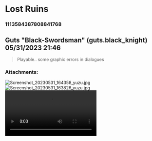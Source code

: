 # Lost Ruins
### 1113584387808841768
## Guts "Black-Swordsman" (guts.black_knight) 05/31/2023 21:46 

> Playable.. 
> some graphic errors in dialogues
### Attachments: 
![Screenshot_20230531_164358_yuzu.jpg](https://yuzudiscordbackup.s3.us-west-2.amazonaws.com/files-media/1113584387808841768_Screenshot_20230531_164358_yuzu.jpg)
![Screenshot_20230531_163826_yuzu.jpg](https://yuzudiscordbackup.s3.us-west-2.amazonaws.com/files-media/1113584387808841768_Screenshot_20230531_163826_yuzu.jpg)
![Screen_Recording_20230531_163809_yuzu.mp4](https://yuzudiscordbackup.s3.us-west-2.amazonaws.com/files-media/1113584387808841768_Screen_Recording_20230531_163809_yuzu.mp4)

